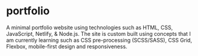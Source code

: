 # portfolio
A minimal portfolio website using technologies such as HTML, CSS, JavaScript, Netlify, & Node.js. The site is custom built using concepts that I am currently learning such as CSS pre-processing (SCSS/SASS), CSS Grid, Flexbox, mobile-first design and responsiveness.
